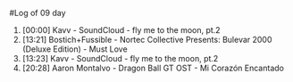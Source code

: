 #Log of 09 day

1. [00:00] Kavv - SoundCloud - fly me to the moon, pt.2
1. [13:21] Bostich+Fussible - Nortec Collective Presents: Bulevar 2000 (Deluxe Edition) - Must Love
1. [13:23] Kavv - SoundCloud - fly me to the moon, pt.2
1. [20:28] Aaron Montalvo - Dragon Ball GT OST - Mi Corazón Encantado
